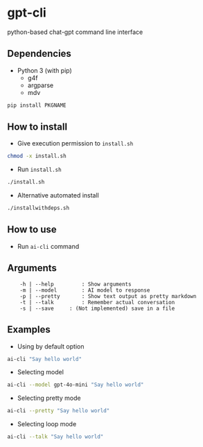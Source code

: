 # gpt-cli
python-based chat-gpt command line interface

## Dependencies
- Python 3 (with pip)
  - g4f
  - argparse
  - mdv
```sh
pip install PKGNAME
```

## How to install
- Give execution permission to ```install.sh```
```sh
chmod -x install.sh
```
- Run ```install.sh```
```sh
./install.sh
```
- Alternative automated install
```sh
./installwithdeps.sh
```
## How to use
- Run ```ai-cli``` command

## Arguments
```
	-h | --help			: Show arguments
	-m | --model 		: AI model to response
	-p | --pretty 		: Show text output as pretty markdown
	-t | --talk 		: Remember actual conversation
	-s | --save		: (Not implemented) save in a file
```


## Examples
- Using by default option
```sh
ai-cli "Say hello world"
```
- Selecting model
```sh
ai-cli --model gpt-4o-mini "Say hello world"
```
- Selecting pretty mode
```sh
ai-cli --pretty "Say hello world"
```
- Selecting loop mode
```sh
ai-cli --talk "Say hello world"
```